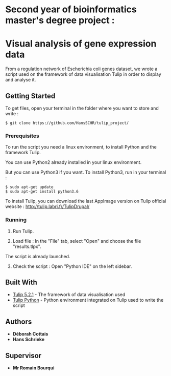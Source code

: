 # Second year of bioinformatics master's degree project :
# Visual analysis of gene expression data

From a regulation network of Escherichia coli genes dataset, we wrote a script used on the framework of data visualisation Tulip in order to display and analyse it. 


## Getting Started

To get files, open your terminal in the folder where you want to store and write : 

```
$ git clone https://github.com/HansSCHR/tulip_project/
```

### Prerequisites

To run the script you need a linux environment, to install Python and the framework Tulip. 

You can use Python2 already installed in your linux environment. 

But you can use Python3 if you want. To install Python3, run in your terminal : 

```
$ sudo apt-get update
$ sudo apt-get install python3.6
```
To install Tulip, you can download the last AppImage version on Tulip official website : http://tulip.labri.fr/TulipDrupal/


### Running

1) Run Tulip.

2) Load file : In the "File" tab, select "Open" and choose the file "results.tlpx". 

The script is already launched. 

3) Check the script : Open "Python IDE" on the left sidebar.


## Built With

* [Tulip 5.2.1](http://tulip.labri.fr/TulipDrupal/) - The framework of data visualisation used
* [Tulip Python](http://tulip.labri.fr/Documentation/current/tulip-python/html/tulipguireference.html) - Python environment integrated on Tulip used to write the script


## Authors

* **Déborah Cottais** 
* **Hans Schrieke** 


## Supervisor 

* **Mr Romain Bourqui** 
